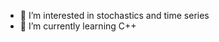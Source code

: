 
- 👀 I’m interested in stochastics and time series
- 🌱 I’m currently learning C++


<!---
Y-uzzam/Y-uzzam is a ✨ special ✨ repository because its `README.md` (this file) appears on your GitHub profile.
You can click the Preview link to take a look at your changes.
--->
